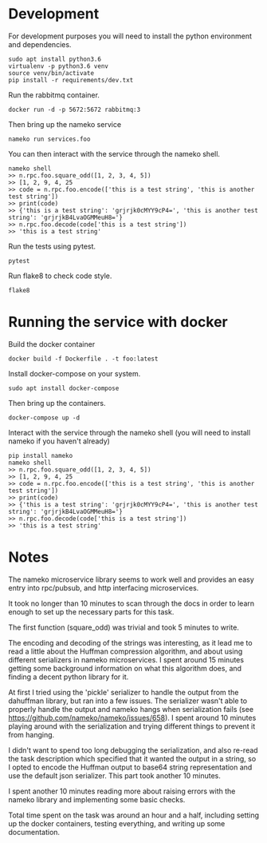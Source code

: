 # Development

For development purposes you will need to install the python environment and dependencies.

    sudo apt install python3.6
    virtualenv -p python3.6 venv
    source venv/bin/activate
    pip install -r requirements/dev.txt

Run the rabbitmq container.

    docker run -d -p 5672:5672 rabbitmq:3

Then bring up the nameko service

    nameko run services.foo

You can then interact with the service through the nameko shell.

    nameko shell
    >> n.rpc.foo.square_odd([1, 2, 3, 4, 5])
    >> [1, 2, 9, 4, 25
    >> code = n.rpc.foo.encode(['this is a test string', 'this is another test string'])
    >> print(code)
    >> {'this is a test string': 'grjrjk0cMYY9cP4=', 'this is another test string': 'grjrjkB4LvaOGMMeuH8='}
    >> n.rpc.foo.decode(code['this is a test string'])
    >> 'this is a test string'

Run the tests using pytest.

    pytest

Run flake8 to check code style.

    flake8

# Running the service with docker

Build the docker container

    docker build -f Dockerfile . -t foo:latest

Install docker-compose on your system.

    sudo apt install docker-compose

Then bring up the containers.

    docker-compose up -d

Interact with the service through the nameko shell (you will need to install nameko if you haven't already)

    pip install nameko
    nameko shell
    >> n.rpc.foo.square_odd([1, 2, 3, 4, 5])
    >> [1, 2, 9, 4, 25
    >> code = n.rpc.foo.encode(['this is a test string', 'this is another test string'])
    >> print(code)
    >> {'this is a test string': 'grjrjk0cMYY9cP4=', 'this is another test string': 'grjrjkB4LvaOGMMeuH8='}
    >> n.rpc.foo.decode(code['this is a test string'])
    >> 'this is a test string'

# Notes

The nameko microservice library seems to work well and provides an easy entry into rpc/pubsub, and http interfacing microservices.

It took no longer than 10 minutes to scan through the docs in order to learn enough to set up the necessary parts for this task.

The first function (square_odd) was trivial and took 5 minutes to write.

The encoding and decoding of the strings was interesting, as it lead me to read a little about the Huffman compression algorithm, and about using different serializers in nameko microservices. I spent around 15 minutes getting some background information on what this algorithm does, and finding a decent python library for it.

At first I tried using the 'pickle' serializer to handle the output from the dahuffman library, but ran into a few issues. The serializer wasn't able to properly handle the output and nameko hangs when serialization fails (see https://github.com/nameko/nameko/issues/658). I spent around 10 minutes playing around with the serialization and trying different things to prevent it from hanging.

I didn't want to spend too long debugging the serialization, and also re-read the task description which specified that it wanted the output in a string, so I opted to encode the Huffman output to base64 string representation and use the default json serializer. This part took another 10 minutes.

I spent another 10 minutes reading more about raising errors with the nameko library and implementing some basic checks.

Total time spent on the task was around an hour and a half, including setting up the docker containers, testing everything, and writing up some documentation.
